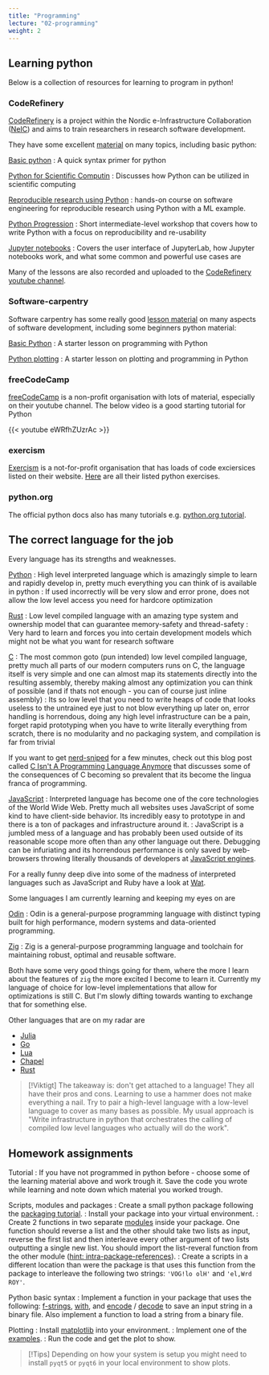 ```yaml
---
title: "Programming"
lecture: "02-programming"
weight: 2
---
```


## Learning python

Below is a collection of resources for learning to program in python!

### CodeRefinery

[CodeRefinery](https://coderefinery.org/) is a project within the Nordic e-Infrastructure Collaboration ([NeIC](https://neic.no/)) and aims to train researchers in research software development.

They have some excellent [material](https://coderefinery.org/lessons/) on many topics, including basic python:

[Basic python](https://coderefinery.github.io/data-visualization-python/python-basics/)
: A quick syntax primer for python

[Python for Scientific Computin](https://aaltoscicomp.github.io/python-for-scicomp/)
: Discusses how Python can be utilized in scientific computing

[Reproducible research using Python](https://coderefinery.github.io/reproducible-python-ml/)
: hands-on course on software engineering for reproducible research using Python with a ML example.

[Python Progression](https://coderefinery.github.io/python-progression/)
: Short intermediate-level workshop that covers how to write Python with a focus on reproducibility and re-usability

[Jupyter notebooks](https://coderefinery.github.io/jupyter/)
: Covers the user interface of JupyterLab, how Jupyter notebooks work, and what some common and powerful use cases are

Many of the lessons are also recorded and uploaded to the [CodeRefinery youtube channel](https://www.youtube.com/@coderefinery3414/videos).

### Software-carpentry

Software carpentry has some really good [lesson material](https://software-carpentry.org/lessons/) on many aspects of software development, including some beginners python material:

[Basic Python](https://swcarpentry.github.io/python-novice-inflammation/)
: A starter lesson on programming with Python

[Python plotting](https://swcarpentry.github.io/python-novice-gapminder/)
: A starter lesson on plotting and programming in Python

### freeCodeCamp

[freeCodeCamp](https://www.freecodecamp.org/) is a non-profit organisation with lots of material, especially on their youtube channel. The below video is a good starting tutorial for Python

{{< youtube eWRfhZUzrAc >}}

### exercism

[Exercism](https://exercism.org/) is a not-for-profit organisation that has loads of code exciersices listed on their website. [Here](https://exercism.org/tracks/python/exercises) are all their listed python exercises.

### python.org

The official python docs also has many tutorials e.g. [python.org tutorial](https://docs.python.org/3/tutorial/index.html).


## The correct language for the job

Every language has its strengths and weaknesses. 

[Python](https://www.python.org/)
: High level interpreted language which is amazingly simple to learn and rapidly develop in, pretty much everything you can think of is available in python
: If used incorrectly will be very slow and error prone, does not allow the low level access you need for hardcore optimization

[Rust](https://www.rust-lang.org/)
: Low level compiled language with an amazing type system and ownership model that can guarantee memory-safety and thread-safety
: Very hard to learn and forces you into certain development models which might not be what you want for research software

[C](https://gcc.gnu.org/c99status.html)
: The most common goto (pun intended) low level compiled language, pretty much all parts of our modern computers runs on C, the language itself is very simple and one can almost map its statements directly into the resulting assembly, thereby making almost any optimization you can think of possible (and if thats not enough - you can of course just inline assembly)
: Its so low level that you need to write heaps of code that looks useless to the untrained eye just to not blow everything up later on, error handling is horrendous, doing any high level infrastructure can be a pain, forget rapid prototyping when you have to write literally everything from scratch, there is no modularity and no packaging system, and compilation is far from trivial

If you want to get [nerd-sniped](https://xkcd.com/356/) for a few minutes, check out this blog post called [C Isn't A Programming Language Anymore](https://faultlore.com/blah/c-isnt-a-language/) that discusses some of the consequences of C becoming so prevalent that its become the lingua franca of programming.

[JavaScript](https://developer.mozilla.org/en-US/docs/Web/JavaScript/Language_overview)
: Interpreted language has become one of the core technologies of the World Wide Web. Pretty much all websites uses JavaScript of some kind to have client-side behavior. Its incredibly easy to prototype in and there is a ton of packages and infrastructure around it.
: JavaScript is a jumbled mess of a language and has probably been used outside of its reasonable scope more often than any other language out there. Debugging can be infuriating and its horrendous performance is only saved by web-browsers throwing literally thousands of developers at [JavaScript engines](https://v8.dev/).

For a really funny deep dive into some of the madness of interpreted languages such as JavaScript and Ruby have a look at [Wat](https://www.destroyallsoftware.com/talks/wat).

Some languages I am currently learning and keeping my eyes on are

[Odin](https://odin-lang.org/)
: Odin is a general-purpose programming language with distinct typing built for high performance, modern systems and data-oriented programming. 

[Zig](https://ziglang.org/)
: Zig is a general-purpose programming language and toolchain for maintaining robust, optimal and reusable software.

Both have some very good things going for them, where the more I learn about the features of `zig` the more excited I become to learn it. Currently my language of choice for low-level implementations that allow for optimizations is still C. But I'm slowly difting towards wanting to exchange that for something else.

Other languages that are on my radar are 

- [Julia](https://julialang.org/)
- [Go](https://go.dev/)
- [Lua](https://www.lua.org/)
- [Chapel](https://chapel-lang.org/)
- [Rust](https://www.rust-lang.org/)

> [!Viktigt]
> The takeaway is: don't get attached to a language! They all have their pros and cons. Learning to use a hammer does not make everything a nail. Try to pair a high-level language with a low-level language to cover as many bases as possible. My usual approach is "Write infrastructure in python that orchestrates the calling of compiled low level languages who actually will do the work".


## Homework assignments

Tutorial
: If you have not programmed in python before - choose some of the learning material above and work trough it. Save the code you wrote while learning and note down which material you worked trough. 

Scripts, modules and packages
: Create a small python package following the [packaging tutorial](https://packaging.python.org/en/latest/tutorials/packaging-projects/).
: Install your package into your virtual environment.
: Create 2 functions in two separate [modules](https://docs.python.org/3/tutorial/modules.html) inside your package. One function should reverse a list and the other should take two lists as input, reverse the first list and then interleave every other argument of two lists outputting a single new list. You should import the list-reveral function from the other module ([hint: intra-package-references](https://docs.python.org/3/tutorial/modules.html#intra-package-references)).
: Create a scripts in a different location than were the package is that uses this function from the package to interleave the following two strings: `'VOG!lo olH'` and `'el,Wrd ROY'`. 

Python basic syntax
: Implement a function in your package that uses the following: [f-strings](https://docs.python.org/3/tutorial/inputoutput.html#formatted-string-literals), [with](https://docs.python.org/3/reference/compound_stmts.html#with), and [encode](https://docs.python.org/3/library/stdtypes.html#str.encode) / [decode](https://docs.python.org/3/library/stdtypes.html#bytes.decode) to save an input string in a binary file. Also implement a function to load a string from a binary file.

Plotting
: Install [matplotlib](https://matplotlib.org/) into your environment.
: Implement one of the [examples](https://matplotlib.org/stable/gallery/index).
: Run the code and get the plot to show. 

> [!Tips]
> Depending on how your system is setup you might need to install `pyqt5` or `pyqt6` in your local environment to show plots. 
